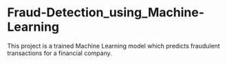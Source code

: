 # Fraud-Detection_using_Machine-Learning
This project is a trained Machine Learning model which predicts fraudulent transactions for a  financial company.
